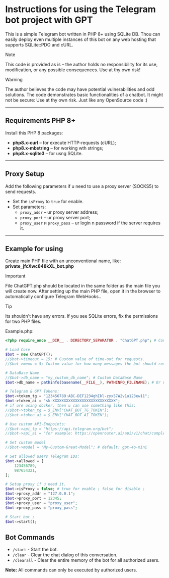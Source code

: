 # Instructions for using the Telegram bot project with GPT
This is a simple Telegram bot written in PHP 8+ using SQLite DB. Thou can easily deploy even multiple instances of this bot on any web hosting that supports SQLite::PDO and cURL.

> [!NOTE]  
> This code is provided as is – the author holds no responsibility for its use, modification, or any possible consequences.
> Use at thy own risk!

> [!WARNING]  
> The author believes the code may have potential vulnerabilities and odd solutions. The code demonstrates basic functionalities of a chatbot. It might not be secure: Use at thy own risk. Just like any OpenSource code :)

---

## Requirements PHP 8+

Install this PHP 8 packages:
- **php8.x-curl** – for execute HTTP-requests (cURL);
- **php8.x-mbstring** – for working wth strings;
- **php8.x-sqlite3** – for usng SQLite.

---

## Proxy Setup

Add the following parameters if u need to use a proxy server (SOCKS5) to send requests.

- Set the `isProxy` to `true` for enable.
- Set parameters:
  - `proxy_addr` – ur proxy server address;
  - `proxy_port` – ur proxy server port;
  - `proxy_user` и `proxy_pass` – ur login n password if the server requires it.

---

## Example for using

Create main PHP file with an unconventional name, like:  
**private_jfcXwc848kXL_bot.php**

> [!IMPORTANT]  
> File ChatGPT.php should be located in the same folder as the main file you will create now. After setting up the main PHP file, open it in the browser to automatically configure Telegram WebHooks..

> [!TIP]
> Its shouldn't have any errors. If you see SQLite errors, fix the permissions for two PHP files.

Example.php:

```php
<?php require_once __DIR__ . DIRECTORY_SEPARATOR . "ChatGPT.php"; # Connect Main Core.

# Load Core
$bot = new ChatGPT();
//$bot->timeout = 15; # Custom value of time-out for requests.
//$bot->memo = 5; Custom value for how many messages the bot should remember. [on timeout]

# DataBase Name
//$bot->db_name = "my_custom_db_name"; # Custom DataBase Name
$bot->db_name = pathinfo(basename(__FILE__), PATHINFO_FILENAME); # Or use the name of the DataBase as the name for this PHP file...

# Telegram & GPT Tokens:
$bot->token_tg = "123456789:ABC-DEF1234ghIkl-zyx57W2v1u123ew11";
$bot->token_ai = "sk-XXXXXXXXXXXXXXXXXXXXXXXXXXXX";
# if ure using docker, then u can use something like this:
//$bot->token_tg = $_ENV["CHAT_BOT_TG_TOKEN"];
//$bot->token_ai = $_ENV["CHAT_BOT_AI_TOKEN"];

# Use custom API-Endpoints:
//$bot->api_tg = "https://api.telegram.org/bot";
//$bot->api_ai = "for example: https://openrouter.ai/api/v1/chat/completions"; # or comment for use default: https://api.openai.com/v1/chat/completions

# Set custom model
//$bot->model = "My-Custom-Great-Model"; # default: gpt-4o-mini

# Set allowed users Telegram IDs:
$bot->allowed = [
	123456789,
	987654321,
];

# Setup proxy if u need it.
$bot->isProxy = false; # true for enable ; false for disable ;
$bot->proxy_addr = "127.0.0.1";
$bot->proxy_port = 12345;
$bot->proxy_user = "proxy_user";
$bot->proxy_pass = "proxy_pass";

# Start bot ;
$bot->start();
```

## Bot Commands

- `/start` - Start the bot.
- `/clear` - Clear the chat dialog of this conversation.
- `/clearall` - Clear the entire memory of the bot for all authorized users.

**Note:** All commands can only be executed by authorized users.

